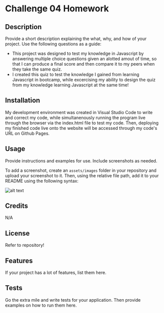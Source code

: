 # Challenge 04 Homework

## Description

Provide a short description explaining the what, why, and how of your project. Use the following questions as a guide:

- This project was designed to test my knowledge in Javascript by answering multiple choice questions given an alotted amout of time, so that I can produce a final score and then compare it to my peers when they take the same quiz.
- I created this quiz to test the knowledge I gained from learning Javascript in bootcamp, while excercising my ability to design the quiz from my knowledge learning Javascript at the same time!

## Installation

My development environment was created in Visual Studio Code to write and correct my code, while simultanenously running the program live through the browser via the index.html file to test my code.
Then, deploying my finished code live onto the website will be accessed through my code's URL on Github Pages.

## Usage

Provide instructions and examples for use. Include screenshots as needed.

To add a screenshot, create an `assets/images` folder in your repository and upload your screenshot to it. Then, using the relative file path, add it to your README using the following syntax:

![alt text](assets/images/screenshot.png)

## Credits

N/A

## License

Refer to repository!


## Features

If your project has a lot of features, list them here.


## Tests

Go the extra mile and write tests for your application. Then provide examples on how to run them here.
